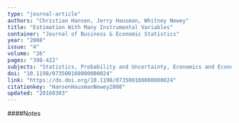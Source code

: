 ```yaml
---
type: "journal-article"
authors: "Christian Hansen, Jerry Hausman, Whitney Newey"
title: "Estimation With Many Instrumental Variables"
container: "Journal of Business & Economic Statistics"
year: "2008"
issue: "4"
volume: "26"
pages: "398-422"
subjects: "Statistics, Probability and Uncertainty, Economics and Econometrics, Statistics and Probability, Social Sciences (miscellaneous)"
doi: "10.1198/073500108000000024"
link: "https://dx.doi.org/10.1198/073500108000000024"
citationkey: "HansenHausmanNewey2008"
updated: "20160303"
---
```


####Notes
